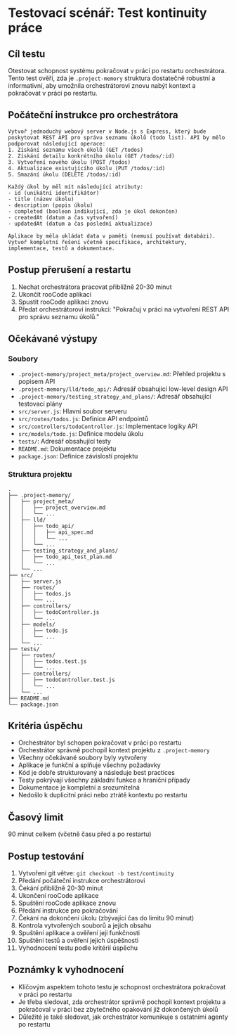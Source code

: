 # Testovací scénář: Test kontinuity práce

## Cíl testu
Otestovat schopnost systému pokračovat v práci po restartu orchestrátora. Tento test ověří, zda je `.project-memory` struktura dostatečně robustní a informativní, aby umožnila orchestrátorovi znovu nabýt kontext a pokračovat v práci po restartu.

## Počáteční instrukce pro orchestrátora
```
Vytvoř jednoduchý webový server v Node.js s Express, který bude poskytovat REST API pro správu seznamu úkolů (todo list). API by mělo podporovat následující operace:
1. Získání seznamu všech úkolů (GET /todos)
2. Získání detailu konkrétního úkolu (GET /todos/:id)
3. Vytvoření nového úkolu (POST /todos)
4. Aktualizace existujícího úkolu (PUT /todos/:id)
5. Smazání úkolu (DELETE /todos/:id)

Každý úkol by měl mít následující atributy:
- id (unikátní identifikátor)
- title (název úkolu)
- description (popis úkolu)
- completed (boolean indikující, zda je úkol dokončen)
- createdAt (datum a čas vytvoření)
- updatedAt (datum a čas poslední aktualizace)

Aplikace by měla ukládat data v paměti (nemusí používat databázi). Vytvoř kompletní řešení včetně specifikace, architektury, implementace, testů a dokumentace.
```

## Postup přerušení a restartu
1. Nechat orchestrátora pracovat přibližně 20-30 minut
2. Ukončit rooCode aplikaci
3. Spustit rooCode aplikaci znovu
4. Předat orchestrátorovi instrukci: "Pokračuj v práci na vytvoření REST API pro správu seznamu úkolů."

## Očekávané výstupy

### Soubory
- `.project-memory/project_meta/project_overview.md`: Přehled projektu s popisem API
- `.project-memory/lld/todo_api/`: Adresář obsahující low-level design API
- `.project-memory/testing_strategy_and_plans/`: Adresář obsahující testovací plány
- `src/server.js`: Hlavní soubor serveru
- `src/routes/todos.js`: Definice API endpointů
- `src/controllers/todoController.js`: Implementace logiky API
- `src/models/todo.js`: Definice modelu úkolu
- `tests/`: Adresář obsahující testy
- `README.md`: Dokumentace projektu
- `package.json`: Definice závislostí projektu

### Struktura projektu
```
.
├── .project-memory/
│   ├── project_meta/
│   │   ├── project_overview.md
│   │   └── ...
│   ├── lld/
│   │   ├── todo_api/
│   │   │   ├── api_spec.md
│   │   │   └── ...
│   │   └── ...
│   ├── testing_strategy_and_plans/
│   │   ├── todo_api_test_plan.md
│   │   └── ...
│   └── ...
├── src/
│   ├── server.js
│   ├── routes/
│   │   ├── todos.js
│   │   └── ...
│   ├── controllers/
│   │   ├── todoController.js
│   │   └── ...
│   ├── models/
│   │   ├── todo.js
│   │   └── ...
│   └── ...
├── tests/
│   ├── routes/
│   │   ├── todos.test.js
│   │   └── ...
│   ├── controllers/
│   │   ├── todoController.test.js
│   │   └── ...
│   └── ...
├── README.md
└── package.json
```

## Kritéria úspěchu
- Orchestrátor byl schopen pokračovat v práci po restartu
- Orchestrátor správně pochopil kontext projektu z `.project-memory`
- Všechny očekávané soubory byly vytvořeny
- Aplikace je funkční a splňuje všechny požadavky
- Kód je dobře strukturovaný a následuje best practices
- Testy pokrývají všechny základní funkce a hraniční případy
- Dokumentace je kompletní a srozumitelná
- Nedošlo k duplicitní práci nebo ztrátě kontextu po restartu

## Časový limit
90 minut celkem (včetně času před a po restartu)

## Postup testování
1. Vytvoření git větve: `git checkout -b test/continuity`
2. Předání počáteční instrukce orchestrátorovi
3. Čekání přibližně 20-30 minut
4. Ukončení rooCode aplikace
5. Spuštění rooCode aplikace znovu
6. Předání instrukce pro pokračování
7. Čekání na dokončení úkolu (zbývající čas do limitu 90 minut)
8. Kontrola vytvořených souborů a jejich obsahu
9. Spuštění aplikace a ověření její funkčnosti
10. Spuštění testů a ověření jejich úspěšnosti
11. Vyhodnocení testu podle kritérií úspěchu

## Poznámky k vyhodnocení
- Klíčovým aspektem tohoto testu je schopnost orchestrátora pokračovat v práci po restartu
- Je třeba sledovat, zda orchestrátor správně pochopil kontext projektu a pokračoval v práci bez zbytečného opakování již dokončených úkolů
- Důležité je také sledovat, jak orchestrátor komunikuje s ostatními agenty po restartu
